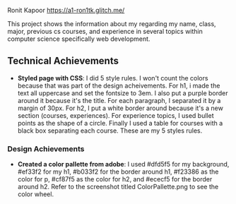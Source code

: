 Ronit Kapoor
https://a1-ron1tk.glitch.me/

This project shows the information about my regarding my name, class, major, previous cs courses, and experience in several topics within computer science specifically web development.

## Technical Achievements
- **Styled page with CSS**: I did 5 style rules. I won't count the colors because that was part of the design acheivements. For h1, i made the text all uppercase and set the fontsize to 3em. I also put a purple border around it because it's the title. For each paragraph, I separated it by a margin of 30px. For h2, I put a white border around because it's a new section (courses, experiences). For experience topics, I used bullet points as the shape of a circle. Finally I used a table for courses with a black box separating each course. These are my 5 styles rules.

### Design Achievements
- **Created a color pallette from adobe**: I used #dfd5f5 for my background, #ef33f2 for my h1, #b033f2 for the border around h1, #f23386 as the color for p, #cf87f5 as the color for h2, and #ececf5 for the border around h2. Refer to the screenshot titled ColorPallette.png to see the color wheel. 



